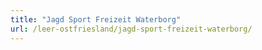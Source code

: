 ```yaml
---
title: "Jagd Sport Freizeit Waterborg"
url: /leer-ostfriesland/jagd-sport-freizeit-waterborg/
---
```

